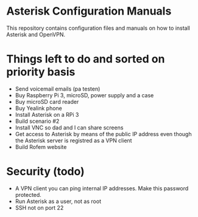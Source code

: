 # Asterisk Configuration Manuals
This repository contains configuration files and manuals on how to install Asterisk and OpenVPN.

# Things left to do and sorted on priority basis
- Send voicemail emails (pa testen)
- Buy Raspberry Pi 3, microSD, power supply and a case
- Buy microSD card reader
- Buy Yealink phone
- Install Asterisk on a RPi 3
- Build scenario #2
- Install VNC so dad and I can share screens 
- Get access to Asterisk by means of the public IP address even though the Asterisk server is registred as a VPN client
- Build Rofem website


# Security (todo)
- A VPN client you can ping internal IP addresses. Make this password protected.
- Run Asterisk as a user, not as root
- SSH not on port 22
